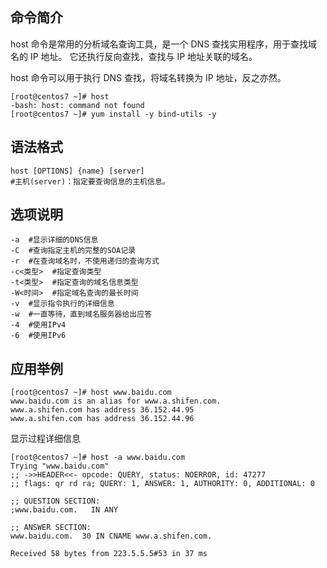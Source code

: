 ## 命令简介

host 命令是常用的分析域名查询工具，是一个 DNS 查找实用程序，用于查找域名的 IP 地址。 它还执行反向查找，查找与 IP 地址关联的域名。

host 命令可以用于执行 DNS 查找，将域名转换为 IP 地址，反之亦然。

```
[root@centos7 ~]# host 
-bash: host: command not found
[root@centos7 ~]# yum install -y bind-utils -y
```

## 语法格式

```
host [OPTIONS] {name} [server]
#主机(server)：指定要查询信息的主机信息。
```

## 选项说明

```
-a  #显示详细的DNS信息
-C  #查询指定主机的完整的SOA记录
-r  #在查询域名时，不使用递归的查询方式
-c<类型>  #指定查询类型
-t<类型>  #指定查询的域名信息类型
-W<时间>  #指定域名查询的最长时间
-v  #显示指令执行的详细信息
-w  #一直等待，直到域名服务器给出应答
-4  #使用IPv4
-6  #使用IPv6
```

## 应用举例

```
[root@centos7 ~]# host www.baidu.com
www.baidu.com is an alias for www.a.shifen.com.
www.a.shifen.com has address 36.152.44.95
www.a.shifen.com has address 36.152.44.96
```

显示过程详细信息

```
[root@centos7 ~]# host -a www.baidu.com
Trying "www.baidu.com"
;; ->>HEADER<<- opcode: QUERY, status: NOERROR, id: 47277
;; flags: qr rd ra; QUERY: 1, ANSWER: 1, AUTHORITY: 0, ADDITIONAL: 0

;; QUESTION SECTION:
;www.baidu.com.   IN ANY

;; ANSWER SECTION:
www.baidu.com.  30 IN CNAME www.a.shifen.com.

Received 58 bytes from 223.5.5.5#53 in 37 ms
```